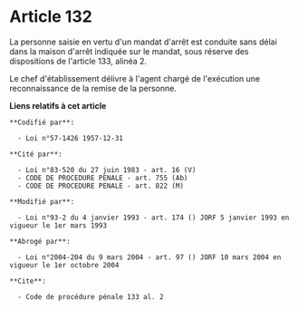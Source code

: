 # Article 132

La personne saisie en vertu d'un mandat d'arrêt est conduite sans délai dans la maison d'arrêt indiquée sur le mandat, sous
réserve des dispositions de l'article 133, alinéa 2.

Le chef d'établissement délivre à l'agent chargé de l'exécution une reconnaissance de la remise de la personne.

**Liens relatifs à cet article**

	**Codifié par**:

	  - Loi n°57-1426 1957-12-31

	**Cité par**:

	  - Loi n°83-520 du 27 juin 1983 - art. 16 (V)
	  - CODE DE PROCEDURE PENALE - art. 755 (Ab)
	  - CODE DE PROCEDURE PENALE - art. 822 (M)

	**Modifié par**:

	  - Loi n°93-2 du 4 janvier 1993 - art. 174 () JORF 5 janvier 1993 en vigueur le 1er mars 1993

	**Abrogé par**:

	  - Loi n°2004-204 du 9 mars 2004 - art. 97 () JORF 10 mars 2004 en vigueur le 1er octobre 2004

	**Cite**:

	  - Code de procédure pénale 133 al. 2
